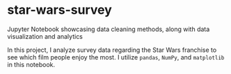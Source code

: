 # star-wars-survey
Jupyter Notebook showcasing data cleaning methods, along with data visualization and analytics

In this project, I analyze survey data regarding the Star Wars franchise to see which film people enjoy the most. 
I utilize `pandas`, `NumPy`, and `matplotlib` in this notebook.
